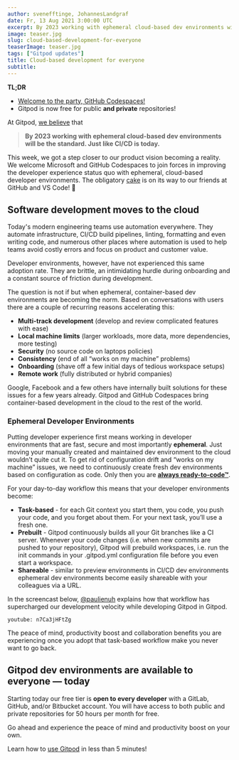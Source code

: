 ```yaml
---
author: svenefftinge, JohannesLandgraf
date: Fr, 13 Aug 2021 3:00:00 UTC
excerpt: By 2023 working with ephemeral cloud-based dev environments will be the standard, just like CI/CD is today.
image: teaser.jpg
slug: cloud-based-development-for-everyone
teaserImage: teaser.jpg
tags: ["Gitpod updates"]
title: Cloud-based development for everyone
subtitle:
---
```


<script context="module">
  export const prerender = true;
</script>

**TL;DR**

- [Welcome to the party, GitHub Codespaces!](/blog/github-codespaces)
- Gitpod is now free for public **and private** repositories!

At Gitpod, [we believe](https://www.notion.so/gitpod/Gitpod-s-Direction-be35d064c0704fbda61c542b84e07ef6) that

> **By 2023 working with ephemeral cloud-based dev environments will be the standard. Just like CI/CD is today.**

This week, we got a step closer to our product vision becoming a reality. We welcome Microsoft and GitHub Codespaces to join forces in improving the developer experience status quo with ephemeral, cloud-based developer environments. The obligatory [cake](https://twitter.com/gitpod/status/1425494676237340672?s=20) is on its way to our friends at GitHub and VS Code! 🎂

## Software development moves to the cloud

Today's modern engineering teams use automation everywhere. They automate infrastructure, CI/CD build pipelines, linting, formatting and even writing code, and numerous other places where automation is used to help teams avoid costly errors and focus on product and customer value.

Developer environments, however, have not experienced this same adoption rate. They are brittle, an intimidating hurdle during onboarding and a constant source of friction during development.

The question is not if but when ephemeral, container-based dev environments are becoming the norm. Based on conversations with users there are a couple of recurring reasons accelerating this:

- **Multi-track development** (develop and review complicated features with ease)
- **Local machine limits** (larger workloads, more data, more dependencies, more testing)
- **Security** (no source code on laptops policies)
- **Consistency** (end of all “works on my machine” problems)
- **Onboarding** (shave off a few initial days of tedious workspace setups)
- **Remote work** (fully distributed or hybrid companies)

Google, Facebook and a few others have internally built solutions for these issues for a few years already. Gitpod and GitHub Codespaces bring container-based development in the cloud to the rest of the world.

### Ephemeral Developer Environments

Putting developer experience first means working in developer environments that are fast, secure and most importantly **ephemeral**. Just moving your manually created and maintained dev environment to the cloud wouldn’t quite cut it. To get rid of configuration drift and “works on my machine” issues, we need to continuously create fresh dev environments based on configuration as code. Only then you are [**always ready-to-code™**](/).

For your day-to-day workflow this means that your developer environments become:

- **Task-based** - for each Git context you start them, you code, you push your code, and you forget about them. For your next task, you’ll use a fresh one.
- **Prebuilt** - Gitpod continuously builds all your Git branches like a CI server. Whenever your code changes (i.e. when new commits are pushed to your repository), Gitpod will prebuild workspaces, i.e. run the init commands in your .gitpod.yml configuration file before you even start a workspace.
- **Shareable** - similar to preview environments in CI/CD dev environments ephemeral dev environments become easily shareable with your colleagues via a URL.

In the screencast below, [@paulienuh](https://twitter.com/paulienuh) explains how that workflow has supercharged our development velocity while developing Gitpod in Gitpod.

`youtube: n7Ca3jHFtZg`

The peace of mind, productivity boost and collaboration benefits you are experiencing once you adopt that task-based workflow make you never want to go back.

## Gitpod dev environments are available to everyone — today

Starting today our free tier is **open to every developer** with a GitLab, GitHub, and/or Bitbucket account. You will have access to both public and private repositories for 50 hours per month for free.

Go ahead and experience the peace of mind and productivity boost on your own.

Learn how to [use Gitpod](/docs/introduction/getting-started) in less than 5 minutes!
